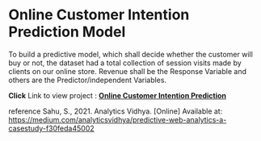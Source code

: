 # Online Customer Intention Prediction Model
To build a predictive model, which shall decide whether the customer will buy or not, the dataset had a total collection of session visits made by clients on our online store. Revenue shall be the Response Variable and others are the Predictor/independent Variables.

**Click** Link to view project : [<b>Online Customer Intention Prediction</b>](https://github.com/BlessingNehohwa/Heart-Disease-Predictor-Model/blob/main/Heart%20Disease%20Predictor.ipynb)










reference Sahu, S., 2021. Analytics Vidhya. [Online] Available at: https://medium.com/analyticsvidhya/predictive-web-analytics-a-casestudy-f30feda45002   
